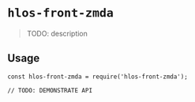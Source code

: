 # `hlos-front-zmda`

> TODO: description

## Usage

```
const hlos-front-zmda = require('hlos-front-zmda');

// TODO: DEMONSTRATE API
```
